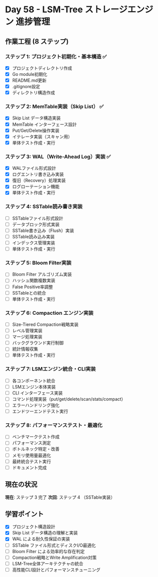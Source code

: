 # Day 58 - LSM-Tree ストレージエンジン 進捗管理

## 作業工程 (8 ステップ)

### ステップ 1: プロジェクト初期化・基本構造 ✅
- [x] プロジェクトディレクトリ作成
- [x] Go module初期化
- [x] README.md更新
- [x] .gitignore設定
- [x] ディレクトリ構造作成

### ステップ 2: MemTable実装（Skip List） ✅
- [x] Skip List データ構造実装
- [x] MemTable インターフェース設計
- [x] Put/Get/Delete操作実装
- [x] イテレータ実装（スキャン用）
- [x] 単体テスト作成・実行

### ステップ 3: WAL（Write-Ahead Log）実装 ✅
- [x] WALファイル形式設計
- [x] ログエントリ書き込み実装
- [x] 復旧（Recovery）処理実装
- [x] ログローテーション機能
- [x] 単体テスト作成・実行

### ステップ 4: SSTable読み書き実装
- [ ] SSTableファイル形式設計
- [ ] データブロック形式実装
- [ ] SSTable書き込み（Flush）実装
- [ ] SSTable読み込み実装
- [ ] インデックス管理実装
- [ ] 単体テスト作成・実行

### ステップ 5: Bloom Filter実装
- [ ] Bloom Filter アルゴリズム実装
- [ ] ハッシュ関数複数実装
- [ ] False Positive率調整
- [ ] SSTableとの統合
- [ ] 単体テスト作成・実行

### ステップ 6: Compaction エンジン実装
- [ ] Size-Tiered Compaction戦略実装
- [ ] レベル管理実装
- [ ] マージ処理実装
- [ ] バックグラウンド実行制御
- [ ] 統計情報収集
- [ ] 単体テスト作成・実行

### ステップ 7: LSMエンジン統合・CLI実装
- [ ] 各コンポーネント統合
- [ ] LSMエンジン本体実装
- [ ] CLI インターフェース実装
- [ ] コマンド処理実装（put/get/delete/scan/stats/compact）
- [ ] エラーハンドリング強化
- [ ] エンドツーエンドテスト実行

### ステップ 8: パフォーマンステスト・最適化
- [ ] ベンチマークテスト作成
- [ ] パフォーマンス測定
- [ ] ボトルネック特定・改善
- [ ] メモリ使用量最適化
- [ ] 最終統合テスト実行
- [ ] ドキュメント完成

## 現在の状況

**現在**: ステップ 3 完了
**次回**: ステップ 4 （SSTable実装）

## 学習ポイント

- [x] プロジェクト構造設計
- [x] Skip List データ構造の理解と実装
- [x] WAL による耐久性保証の実装
- [ ] SSTable ファイル形式とディスクI/O最適化
- [ ] Bloom Filter による効率的な存在判定
- [ ] Compaction戦略とWrite Amplification対策
- [ ] LSM-Tree全体アーキテクチャの統合
- [ ] 高性能CLI設計とパフォーマンスチューニング
